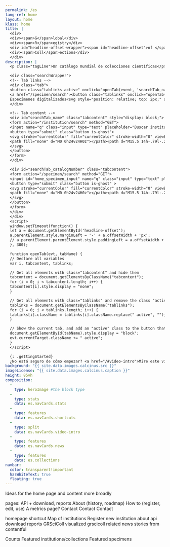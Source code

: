 ```yaml
---
permalink: /es
lang-ref: home
layout: home
klass: home
title: |
  <div>
  <div><span>G</span>lobal</div>
  <div><span>R</span>egistry</div>
  <div id="headline-offset-wrapper"><span id="headline-offset">of </span><span>Sci</span>entific</div>
  <div><span>Coll</span>ections</div>
  </div>
description: |
  <p class="tagLine">Un catálogo mundial de colecciones científicas</p>

  <div class="searchWrapper">
  <!-- Tab links -->
  <div class="tab">
  <button class="tablinks active" onclick="openTab(event, 'searchTab_name')">Instituciones</button>
  <a href="/specimen/search"><button class="tablinks" onclick="openTab(event, 'searchTab_catalogNumber')">
  Especímenes digitalizados<svg style="position: relative; top: 2px;" stroke="currentColor" fill="currentColor" stroke-width="0" viewBox="0 0 24 24" height="1em" width="1em" xmlns="http://www.w3.org/2000/svg"><path fill="none" d="M0 0h24v24H0z"></path><path d="M3.9 12c0-1.71 1.39-3.1 3.1-3.1h4V7H7c-2.76 0-5 2.24-5 5s2.24 5 5 5h4v-1.9H7c-1.71 0-3.1-1.39-3.1-3.1zM8 13h8v-2H8v2zm9-6h-4v1.9h4c1.71 0 3.1 1.39 3.1 3.1s-1.39 3.1-3.1 3.1h-4V17h4c2.76 0 5-2.24 5-5s-2.24-5-5-5z"></path></svg></button></a>
  </div>

  <!-- Tab content -->
  <div id="searchTab_name" class="tabcontent" style="display: block;">
  <form action="/institution/search" method="GET">
  <input name="q" class="input" type="text" placeholder="Buscar instituciones" style="width: 100%;">
  <button type="submit" class="button is-ghost">
  <svg stroke="currentColor" fill="currentColor" stroke-width="0" viewBox="0 0 24 24" height="1em" width="1em" xmlns="http://www.w3.org/2000/svg">
  <path fill="none" d="M0 0h24v24H0z"></path><path d="M15.5 14h-.79l-.28-.27A6.471 6.471 0 0016 9.5 6.5 6.5 0 109.5 16c1.61 0 3.09-.59 4.23-1.57l.27.28v.79l5 4.99L20.49 19l-4.99-5zm-6 0C7.01 14 5 11.99 5 9.5S7.01 5 9.5 5 14 7.01 14 9.5 11.99 14 9.5 14z"></path>
  </svg>
  </button>
  </form>
  </div>

  <div id="searchTab_catalogNumber" class="tabcontent">
  <form action="/specimen/search" method="GET">
  <input id="home_specimen_input" name="q" class="input" type="text" placeholder="Search for digitized specimens" style="width: 100%;">
  <button type="submit" class="button is-ghost" >
  <svg stroke="currentColor" fill="currentColor" stroke-width="0" viewBox="0 0 24 24" height="1em" width="1em" xmlns="http://www.w3.org/2000/svg">
  <path fill="none" d="M0 0h24v24H0z"></path><path d="M15.5 14h-.79l-.28-.27A6.471 6.471 0 0016 9.5 6.5 6.5 0 109.5 16c1.61 0 3.09-.59 4.23-1.57l.27.28v.79l5 4.99L20.49 19l-4.99-5zm-6 0C7.01 14 5 11.99 5 9.5S7.01 5 9.5 5 14 7.01 14 9.5 11.99 14 9.5 14z"></path>
  </svg>
  </button>
  </form>
  </div>
  </div>
  <script>
  window.setTimeout(function() {
  let a = document.getElementById('headline-offset');
  a.parentElement.style.marginLeft = '-' + a.offsetWidth + 'px';
  // a.parentElement.parentElement.style.paddingLeft = a.offsetWidth + 'px';
  }, 300);

  function openTab(evt, tabName) {
  // Declare all variables
  var i, tabcontent, tablinks;

  // Get all elements with class="tabcontent" and hide them
  tabcontent = document.getElementsByClassName("tabcontent");
  for (i = 0; i < tabcontent.length; i++) {
  tabcontent[i].style.display = "none";
  }

  // Get all elements with class="tablinks" and remove the class "active"
  tablinks = document.getElementsByClassName("tablinks");
  for (i = 0; i < tablinks.length; i++) {
  tablinks[i].className = tablinks[i].className.replace(" active", "");
  }

  // Show the current tab, and add an "active" class to the button that opened the tab
  document.getElementById(tabName).style.display = "block";
  evt.currentTarget.className += " active";
  }
  </script>

  {: .gettingStarted}
  ¿No está seguro de cómo empezar? <a href="/#video-intro">Mire este video</a> <a href="/#video-intro">Watch our Getting started video</a> <a href="/#video-intro">Watch our Getting started video</a>
background: "{{ site.data.images.calcinus.src }}"
imageLicense: "{{ site.data.images.calcinus.caption }}"
height: 85vh
composition:
  - 
    type: heroImage #the block type
  - 
    type: stats
    data: es.navCards.stats
  - 
    type: features
    data: es.navCards.shortcuts
  - 
    type: split
    data: es.navCards.video-intro
  - 
    type: features
    data: es.navCards.news
  - 
    type: features
    data: es.collections
navbar:
  color: transparent!important
  hasWhiteText: true
  floating: true
---
```


Ideas for the home page and content more broadly

pages: API + download, reports About (history, roadmap) How to (register, edit, use) A metrics page? Contact Contact Contact

homepage shortcut Map of institutions Register new institution about api download reports GRSciColl visualized grscicoll related news stories from contentful

Counts Featured institutions/collections Featured specimens

